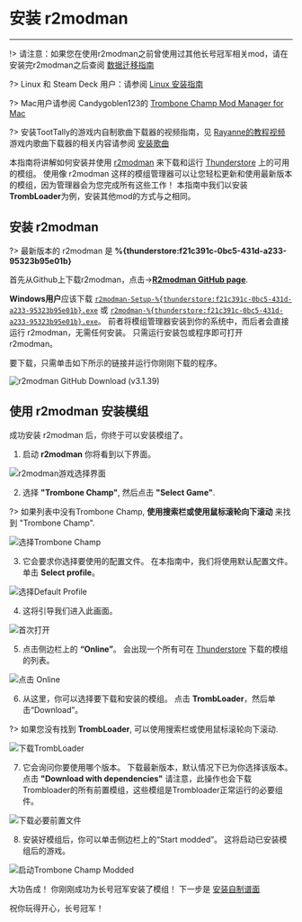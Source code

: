 # 安装 r2modman
---

!> 请注意：如果您在使用r2modman之前曾使用过其他长号冠军相关mod，请在安装完r2modman之后查阅 [数据迁移指南](migrating-to-v2)

?> Linux 和 Steam Deck 用户：请参阅 [Linux 安装指南](installing-r2modman-linux)

?> Mac用户请参阅 Candygoblen123的 [Trombone Champ Mod Manager for Mac](https://github.com/Candygoblen123/TromboneChampModManager/)

?> 安装TootTally的游戏内自制歌曲下载器的视频指南，见 [Rayanne的教程视频](https://youtu.be/p0rud1uJ0o0?si=sDlmbDg3geAEW5J3) 游戏内歌曲下载器的相关内容请参阅 [安装歌曲](installing-songs)

本指南将讲解如何安装并使用 [r2modman](https://github.com/ebkr/r2modmanPlus/releases/latest/) 来下载和运行 [Thunderstore](https://trombone-champ.thunderstore.io/) 上的可用的模组。 使用像 r2modman 这样的模组管理器可以让您轻松更新和使用最新版本的模组，因为管理器会为您完成所有这些工作！ 本指南中我们以安装 **TrombLoader**为例，安装其他mod的方式与之相同。

## 安装 r2modman

?> 最新版本的 r2modman 是 **%{thunderstore:f21c391c-0bc5-431d-a233-95323b95e01b}**

首先从Github上下载r2modman，点击→[**R2modman GitHub page**](https://github.com/ebkr/r2modmanPlus/releases/latest/).

**Windows用户**应该下载 [`r2modman-Setup-%{thunderstore:f21c391c-0bc5-431d-a233-95323b95e01b}.exe`](https://github.com/ebkr/r2modmanPlus/releases/download/v%{thunderstore:f21c391c-0bc5-431d-a233-95323b95e01b:raw}/r2modman-Setup-%{thunderstore:f21c391c-0bc5-431d-a233-95323b95e01b:raw}.exe) 或 [`r2modman-%{thunderstore:f21c391c-0bc5-431d-a233-95323b95e01b}.exe`](https://github.com/ebkr/r2modmanPlus/releases/download/v%{thunderstore:f21c391c-0bc5-431d-a233-95323b95e01b:raw}/r2modman-%{thunderstore:f21c391c-0bc5-431d-a233-95323b95e01b:raw}.exe)。 前者将模组管理器安装到你的系统中，而后者会直接运行 r2modman，无需任何安装。 只需运行安装包或程序即可打开 r2modman。

要下载，只需单击如下所示的链接并运行你刚刚下载的程序。

![r2modman GitHub Download (v3.1.39)](../docs/files/r2modman-install/r2modmandownload.png)

## 使用 r2modman 安装模组

成功安装 r2modman 后，你终于可以安装模组了。

1. 启动 **r2modman** 你将看到以下界面。

![r2modman游戏选择界面](../docs/files/r2modman-install/gameselection.png)

2. 选择 **"Trombone Champ"**, 然后点击 **"Select Game"**.

?> 如果列表中没有Trombone Champ, **使用搜索栏或使用鼠标滚轮向下滚动** 来找到 "Trombone Champ".

![选择Trombone Champ](../docs/files/r2modman-install/selecttc.png)

3. 它会要求你选择要使用的配置文件。 在本指南中，我们将使用默认配置文件。 单击 **Select profile**。

![选择Default Profile](../docs/files/r2modman-install/profileselect.png)

4. 这将引导我们进入此画面。

![首次打开](../docs/files/r2modman-install/firsttimeinstall.png)

5. 点击侧边栏上的 **“Online”**。 会出现一个所有可在 [Thunderstore](https://trombone-champ.thunderstore.io/) 下载的模组的列表。

![点击 Online](../docs/files/r2modman-install/selectonline.png)

6. 从这里，你可以选择要下载和安装的模组。 点击 **TrombLoader**，然后单击“Download”。

?> 如果您没有找到 **TrombLoader**, 可以使用搜索栏或使用鼠标滚轮向下滚动.

![下载TrombLoader](../docs/files/r2modman-install/downloadtrombloader.png)

7. 它会询问你要使用哪个版本。 下载最新版本，默认情况下已为你选择该版本。 点击 **"Download with dependencies"** 请注意，此操作也会下载Trombloader的所有前置模组，这些模组是Trombloader正常运行的必要组件。

![下载必要前置文件](../docs/files/r2modman-install/downloadlatest.png)

8. 安装好模组后，你可以单击侧边栏上的“Start modded”。 这将启动已安装模组后的游戏。

![启动Trombone Champ Modded](../docs/files/r2modman-install/startmodded.png)

大功告成！ 你刚刚成功为长号冠军安装了模组！ 下一步是 [安装自制谱面](installing-songs)

祝你玩得开心，长号冠军！

